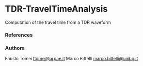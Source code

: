 # TDR-TravelTimeAnalysis
Computation of the travel time from a TDR waveform

### References


### Authors
Fausto Tomei    <ftomei@arpae.it>
Marco Bittelli  <marco.bittelli@unibo.it>
